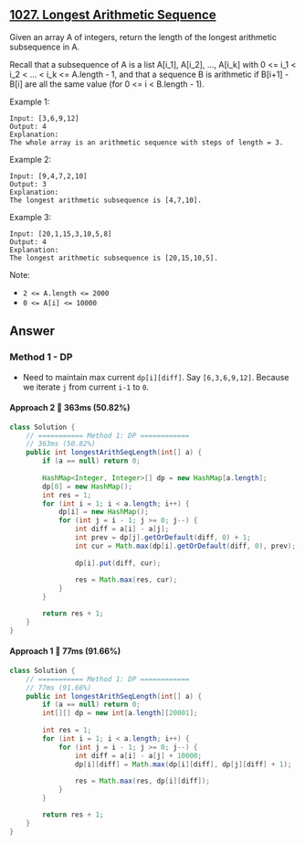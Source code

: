 ## [1027. Longest Arithmetic Sequence](https://leetcode.com/problems/longest-arithmetic-sequence/)

Given an array A of integers, return the length of the longest arithmetic subsequence in A.

Recall that a subsequence of A is a list A[i_1], A[i_2], ..., A[i_k] with 0 <= i_1 < i_2 < ... < i_k <= A.length - 1, and that a sequence B is arithmetic if B[i+1] - B[i] are all the same value (for 0 <= i < B.length - 1).

Example 1:
```
Input: [3,6,9,12]
Output: 4
Explanation: 
The whole array is an arithmetic sequence with steps of length = 3.
```
Example 2:
```
Input: [9,4,7,2,10]
Output: 3
Explanation: 
The longest arithmetic subsequence is [4,7,10].
```
Example 3:
```
Input: [20,1,15,3,10,5,8]
Output: 4
Explanation: 
The longest arithmetic subsequence is [20,15,10,5].
``` 

Note:

- `2 <= A.length <= 2000`
- `0 <= A[i] <= 10000`
## Answer
### Method 1 - DP

- Need to maintain max current `dp[i][diff]`. Say `[6,3,6,9,12]`. Because we iterate `j` from current `i-1` to `0`.

#### Approach 2 :rabbit: 363ms (50.82%)
```java
class Solution {
    // =========== Method 1: DP ============
    // 363ms (50.82%)
    public int longestArithSeqLength(int[] a) {
        if (a == null) return 0;
        
        HashMap<Integer, Integer>[] dp = new HashMap[a.length];
        dp[0] = new HashMap();
        int res = 1;
        for (int i = 1; i < a.length; i++) {
            dp[i] = new HashMap();
            for (int j = i - 1; j >= 0; j--) {
                int diff = a[i] - a[j];
                int prev = dp[j].getOrDefault(diff, 0) + 1;
                int cur = Math.max(dp[i].getOrDefault(diff, 0), prev);
                
                dp[i].put(diff, cur);
                
                res = Math.max(res, cur);
            }
        }

        return res + 1;
    }
}
```
#### Approach 1 :rocket: 77ms (91.66%)
```java
class Solution {
    // =========== Method 1: DP ============
    // 77ms (91.66%)
    public int longestArithSeqLength(int[] a) {
        if (a == null) return 0;
        int[][] dp = new int[a.length][20001];
        
        int res = 1;
        for (int i = 1; i < a.length; i++) {
            for (int j = i - 1; j >= 0; j--) {
                int diff = a[i] - a[j] + 10000;
                dp[i][diff] = Math.max(dp[i][diff], dp[j][diff] + 1);   // DON'T forget to compare
                
                res = Math.max(res, dp[i][diff]);
            }
        }

        return res + 1;
    }
}
```
